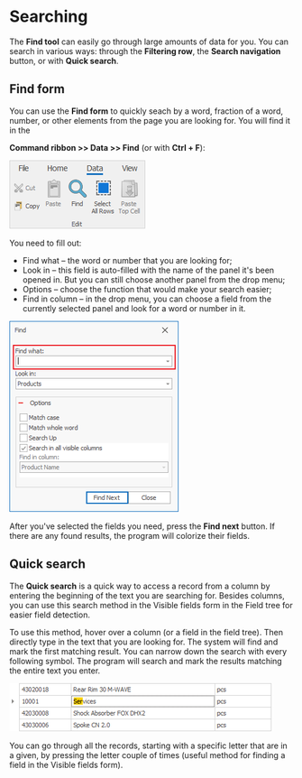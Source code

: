 # Searching 

The **Find tool** can easily go through large amounts of data for you. You can search in various ways: 
through the **Filtering row**, the **Search navigation** button, or with **Quick search**. 

## Find form

You can use the **Find form** to quickly seach by a word, fraction of a word, number, or other elements from the page you are looking for. 
You will find it in the

**Command ribbon >> Data >> Find** (or with **Ctrl + F**):

![Find](pictures/find.png) 

You need to fill out:
- Find what – the word or number that you are looking for;
- Look in – this field is auto-filled with the name of the panel it's been opened in. But you can still choose another panel from the drop menu;
- Options – choose the function that would make your search easier; 
- Find in column – in the drop menu, you can choose a field from the currently selected panel and look for a word or number in it.

![Find menu](pictures/find-menu.png)

After you've selected the fields you need, press the <b>Find next</b> button. If there are any found results, the program will colorize their fields.

## Quick search  

The <b>Quick search</b> is a quick way to access a record from a column by entering the beginning of the text you are searching for. Besides columns, you can use this search method in the Visible fields form in the Field tree for easier field detection. 

To use this method, hover over a column (or a field in the field tree). Then directly type in the text that you are looking for. The system will find and mark the first matching result. You can narrow down the search with every following symbol. The program will search and mark the results matching the entire text you enter.

![Quick Searching](pictures/quick-searching.png)

You can go through all the records, starting with a specific letter that are in a given, by pressing the letter couple of times (useful method for finding a field in the  Visible fields form).

